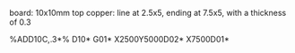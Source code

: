 board: 10x10mm
top copper: line at 2.5x5, ending at 7.5x5, with a thickness of 0.3

%ADD10C,.3*%
D10*
G01*
X2500Y5000D02*
X7500D01*

